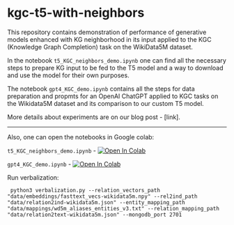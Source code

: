 # kgc-t5-with-neighbors

This repository contains demonstration of performance of generative models enhanced with KG neighborhood in its input applied to the KGC (Knowledge Graph Completion) task on the WikiData5M dataset.

In the notebook ```t5_KGC_neighbors_demo.ipynb``` one can find all the necessary steps to prepare KG input to be fed to the T5 model and a way to download and use the model for their own purposes.

The notebook ```gpt4_KGC_demo.ipynb``` contains all the steps for data preparation and propmts for an OpenAI ChatGPT applied to KGC tasks on the Wikidata5M dataset and its comparison to our custom T5 model.

More details about experiments are on our blog post - [link].

---

Also, one can open the notebooks in Google colab:

```t5_KGC_neighbors_demo.ipynb``` - [![Open In Colab](https://colab.research.google.com/assets/colab-badge.svg)](https://colab.research.google.com/github/screemix/kgc-t5-with-neighbors/blob/main/t5_KGC_neighbors_demo.ipynb#scrollTo=ixe4066dgVbB) 

```gpt4_KGC_demo.ipynb``` - [![Open In Colab](https://colab.research.google.com/assets/colab-badge.svg)](https://colab.research.google.com/github/screemix/kgc-t5-with-neighbors/blob/main/gpt4_KGC_demo.ipynb)


Run verbalization:

``` python3 verbalization.py --relation_vectors_path "data/embeddings/fasttext_vecs-wikidata5m.npy" --rel2ind_path "data/relation2ind-wikidata5m.json" --entity_mapping_path "data/mappings/wd5m_aliases_entities_v3.txt" --relation_mapping_path "data/relation2text-wikidata5m.json" --mongodb_port 2701```
